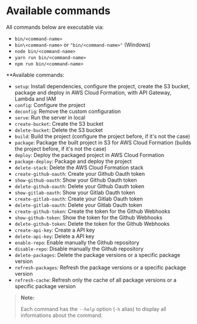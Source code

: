 Available commands
==================

All commands below are executable via:
- `bin/<command-name>`
- `bin\<command-name>` or `"bin/<command-name>"` (Windows)
- `node bin/<command-name>`
- `yarn run bin/<command-name>`
- `npm run bin/<command-name>`

**Available commands:

- `setup`: Install dependencies, configure the project, create the S3 bucket, package and deploy in
  AWS Cloud Formation, with API Gateway, Lambda and IAM
- `config`: Configure the project
- `deconfig`: Remove the custom configuration
- `serve`: Run the server in local
- `create-bucket`: Create the S3 bucket
- `delete-bucket`: Delete the S3 bucket
- `build`: Build the project (configure the project before, if it's not the case)
- `package`: Package the built project in S3 for AWS Cloud Formation (builds the project before, if it's not the case)
- `deploy`: Deploy the packaged project in AWS Cloud Formation
- `package-deploy`: Package and deploy the project
- `delete-stack`: Delete the AWS Cloud Formation stack
- `create-github-oauth`: Create your Github Oauth token
- `show-github-oauth`: Show your Github Oauth token
- `delete-github-oauth`: Delete your Github Oauth token
- `show-gitlab-oauth`: Show your Gitlab Oauth token
- `create-gitlab-oauth`: Create your Gitlab Oauth token
- `delete-gitlab-oauth`: Delete your Gitlab Oauth token
- `create-github-token`: Create the token for the Github Webhooks
- `show-github-token`: Show the token for the Github Webhooks
- `delete-github-token`: Delete the token for the Github Webhooks
- `create-api-key`: Create a API key
- `delete-api-key`: Delete a API key
- `enable-repo`: Enable manually the Github repository
- `disable-repo`: Disable manually the Github repository
- `delete-packages`: Delete the package versions or a specific package version
- `refresh-packages`: Refresh the package versions or a specific package version
- `refresh-cache`: Refresh only the cache of all package versions or a specific package version

> **Note:**
>
> Each command has the `--help` option (`-h` alias) to display all informations about the command.
